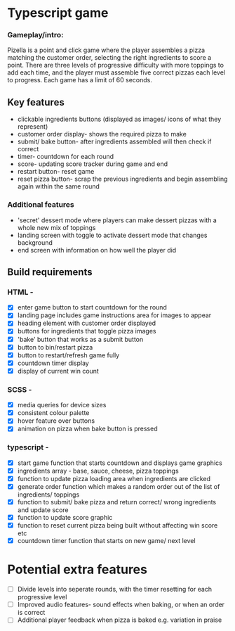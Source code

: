 # Typescript game
### Gameplay/intro:
Pizella is a point and click game where the player assembles a pizza matching the customer order, selecting the right ingredients to score a point. There are three levels of progressive difficulty with more toppings to add each time, and the player must assemble five correct pizzas each level to progress. Each game has a limit of 60 seconds.

## Key features
- clickable ingredients buttons (displayed as images/ icons of what they represent)
- customer order display- shows the required pizza to make
- submit/ bake button- after ingredients assembled will then check if correct
- timer- countdown for each round
- score- updating score tracker during game and end
- restart button- reset game
- reset pizza button- scrap the previous ingredients and begin assembling again within the same round

### Additional features
- 'secret' dessert mode where players can make dessert pizzas with a whole new mix of toppings
- landing screen with toggle to activate dessert mode that changes background
- end screen with information on how well the player did 

## Build requirements
### HTML -
- [x] enter game button to start countdown for the round
- [x] landing page includes game instructions
area for images to appear
- [x] heading element with customer order displayed
- [x] buttons for ingredients that toggle pizza images
- [x] 'bake' button that works as a submit button
- [x] button to bin/restart pizza
- [x] button to restart/refresh game fully
- [x] countdown timer display
- [x] display of current win count

### SCSS -
- [x] media queries for device sizes
- [x] consistent colour palette
- [x] hover feature over buttons
- [x] animation on pizza when bake button is pressed

### typescript -
- [x] start game function that starts countdown and displays game graphics
- [x] ingredients array - base, sauce, cheese, pizza toppings
- [x] function to update pizza loading area when ingredients are clicked
- [x] generate order function which makes a random order out of the list of ingredients/ toppings
- [x] function to submit/ bake pizza and return correct/ wrong ingredients and update score
- [x] function to update score graphic
- [x] function to reset current pizza being built without affecting win score etc
- [x] countdown timer function that starts on new game/ next level

# Potential extra features
- [ ] Divide levels into seperate rounds, with the timer resetting for each progressive level
- [ ] Improved audio features- sound effects when baking, or when an order is correct
- [ ] Additional player feedback when pizza is baked e.g. variation in praise
